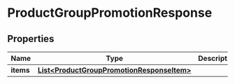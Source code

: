 

# ProductGroupPromotionResponse

## Properties

Name | Type | Description | Notes
------------ | ------------- | ------------- | -------------
**items** | [**List&lt;ProductGroupPromotionResponseItem&gt;**](ProductGroupPromotionResponseItem.md) |  |  [optional]




